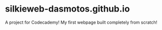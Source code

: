# silkieweb-dasmotos.github.io

A project for Codecademy! My first webpage built completely from scratch!
